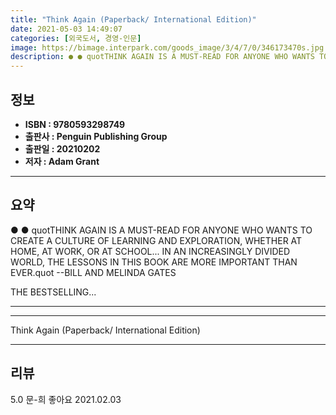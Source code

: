 ```yaml
---
title: "Think Again (Paperback/ International Edition)"
date: 2021-05-03 14:49:07
categories: [외국도서, 경영-인문]
image: https://bimage.interpark.com/goods_image/3/4/7/0/346173470s.jpg
description: ● ● quotTHINK AGAIN IS A MUST-READ FOR ANYONE WHO WANTS TO CREATE A CULTURE OF LEARNING AND EXPLORATION, WHETHER AT HOME, AT WORK, OR AT SCHOOL... IN AN INCRE
---
```


## **정보**

- **ISBN : 9780593298749**
- **출판사 : Penguin Publishing Group**
- **출판일 : 20210202**
- **저자 : Adam Grant**

------



## **요약**

●  ●  quotTHINK AGAIN IS A MUST-READ FOR ANYONE WHO WANTS TO CREATE A CULTURE OF LEARNING AND EXPLORATION, WHETHER AT HOME, AT WORK, OR AT SCHOOL... IN AN INCREASINGLY DIVIDED WORLD, THE LESSONS IN THIS BOOK ARE MORE IMPORTANT THAN EVER.quot
--BILL AND MELINDA GATES

THE BESTSELLING... 

------



------


Think Again (Paperback/ International Edition) 

------


## **리뷰** 

5.0 문-희 좋아요 2021.02.03 <br/>
